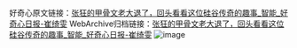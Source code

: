 好奇心原文链接：[张狂的甲骨文老大退了，回头看看这位硅谷传奇的趣事_智能_好奇心日报-崔绮雯](https://www.qdaily.com/articles/2477.html)
WebArchive归档链接：[张狂的甲骨文老大退了，回头看看这位硅谷传奇的趣事_智能_好奇心日报-崔绮雯](http://web.archive.org/web/20190623151124/https://www.qdaily.com/articles/2477.html)
![image](http://ww3.sinaimg.cn/large/007d5XDply1g3v68zopmcj30u0491b29)